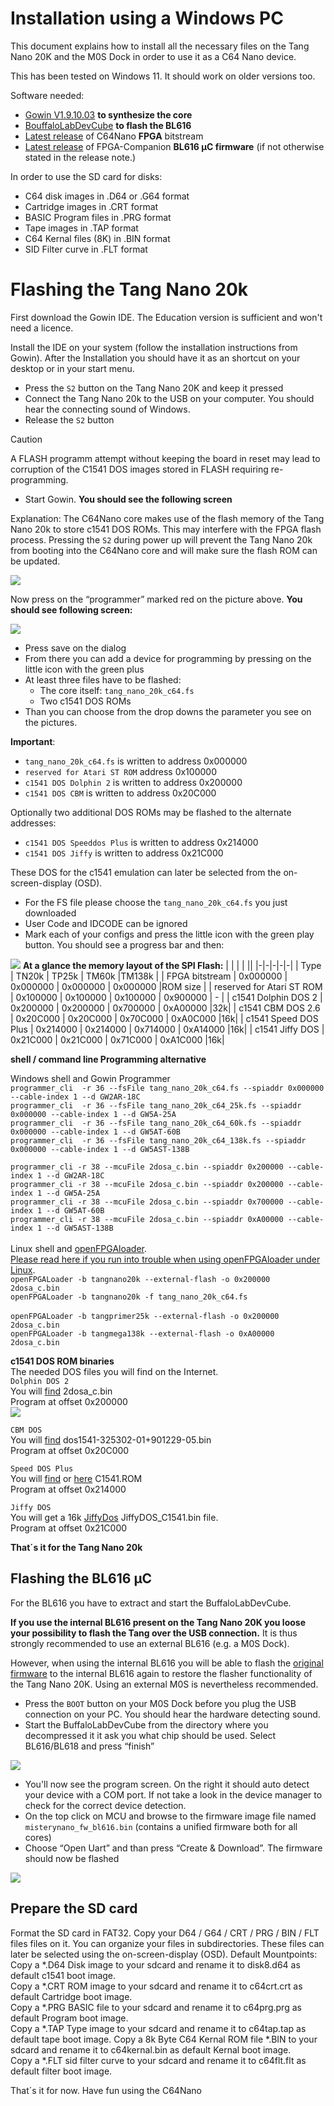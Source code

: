 # Installation using a Windows PC

This document explains how to install all the necessary files on the
Tang Nano 20K and the M0S Dock in order to use it as a C64 Nano
device.

This has been tested on Windows 11. It should work on older versions too.

Software needed:

  - [Gowin V1.9.10.03](https://www.gowinsemi.com/en/support/home/) **to synthesize the core**
  - [BouffaloLabDevCube](https://dev.bouffalolab.com/download) **to flash the BL616**
  - [Latest release](https://github.com/vossstef/tang_nano_20k_c64/releases/latest) of C64Nano **FPGA** bitstream
  - [Latest release](http://github.com/harbaum/FPGA-Companion) of FPGA-Companion **BL616 µC firmware** (if not otherwise stated in the release note.)

In order to use the SD card for disks:

  - C64 disk images in .D64 or .G64 format
  - Cartridge images in .CRT format
  - BASIC Program files in .PRG format
  - Tape images in .TAP format
  - C64 Kernal files (8K) in .BIN format
  - SID Filter curve in .FLT format

# Flashing the Tang Nano 20k

First download the Gowin IDE. The Education version is sufficient and
won't need a licence.

Install the IDE on your system (follow the installation instructions
from Gowin).  After the Installation you should have it as an shortcut
on your desktop or in your start menu.

 - Press the ```S2``` button on the Tang Nano 20K and keep it pressed
 - Connect the Tang Nano 20k to the USB on your computer. You should hear the connecting sound of Windows.
 - Release the ```S2``` button

> [!CAUTION]
A FLASH programm attempt without keeping the board in reset may lead to corruption of the C1541 DOS images stored in FLASH requiring re-programming.

 - Start Gowin. **You should see the following screen**

Explanation: The C64Nano core makes use of the flash memory of the
Tang Nano 20k to store c1541 DOS ROMs. This may interfere with the FPGA
flash process. Pressing the ```S2``` during power up will prevent the
Tang Nano 20k from booting into the C64Nano core and will make sure
the flash ROM can be updated.

![](https://github.com/vossstef/tang_nano_20k_c64/blob/main/.assets/gowin1.jpg)

Now press on the “programmer” marked red on the picture above. **You
should see following screen:**

![](https://github.com/vossstef/tang_nano_20k_c64/blob/main/.assets/device.png)

-   Press save on the dialog
-   From there you can add a device for programming by pressing on the little
    icon with the green plus
-   At least three files have to be flashed:
    - The core itself: ```tang_nano_20k_c64.fs```
    - Two c1541 DOS ROMs
-   Than you can choose from the drop downs the parameter you see on the
    pictures.

**Important**:

  - ```tang_nano_20k_c64.fs``` is written to address 0x000000
  - ```reserved for Atari ST ROM``` address 0x100000
  - ```c1541 DOS Dolphin 2``` is written to address 0x200000
  - ```c1541 DOS CBM``` is written to address 0x20C000

Optionally two additional DOS ROMs may be flashed to the alternate
addresses:

  - ```c1541 DOS Speeddos Plus``` is written to address 0x214000
  - ```c1541 DOS Jiffy``` is written to address 0x21C000

These DOS for the c1541 emulation can later be selected from the on-screen-display (OSD).
  - For the FS file please choose the ```tang_nano_20k_c64.fs``` you just downloaded
  - User Code and IDCODE can be ignored
  - Mark each of your configs and press the little icon with the green play
    button. You should see a progress bar and then:

![](https://github.com/vossstef/tang_nano_20k_c64/blob/main/.assets/c64_flash.png)
**At a glance the memory layout of the SPI Flash:**
| | | | ||
|-|-|-|-|-|
| Type | TN20k | TP25k | TM60k |TM138k |
| FPGA bitstream            | 0x000000 | 0x000000 | 0x000000 | 0x000000 |ROM size |
| reserved for Atari ST ROM | 0x100000 | 0x100000 | 0x100000 | 0x900000 | - |
| c1541 Dolphin DOS 2       | 0x200000 | 0x200000 | 0x700000 | 0xA00000 |32k|
| c1541 CBM DOS 2.6         | 0x20C000 | 0x20C000 | 0x70C000 | 0xA0C000 |16k|
| c1541 Speed DOS Plus      | 0x214000 | 0x214000 | 0x714000 | 0xA14000 |16k|
| c1541 Jiffy DOS           | 0x21C000 | 0x21C000 | 0x71C000 | 0xA1C000 |16k|

**shell / command line Programming alternative**

Windows shell and Gowin Programmer<br>
```programmer_cli  -r 36 --fsFile tang_nano_20k_c64.fs --spiaddr 0x000000 --cable-index 1 --d GW2AR-18C```<br>
```programmer_cli  -r 36 --fsFile tang_nano_20k_c64_25k.fs --spiaddr 0x000000 --cable-index 1 --d GW5A-25A```<br>
```programmer_cli  -r 36 --fsFile tang_nano_20k_c64_60k.fs --spiaddr 0x000000 --cable-index 1 --d GW5AT-60B```<br>
```programmer_cli  -r 36 --fsFile tang_nano_20k_c64_138k.fs --spiaddr 0x000000 --cable-index 1 --d GW5AST-138B```<br>

```programmer_cli -r 38 --mcuFile 2dosa_c.bin --spiaddr 0x200000 --cable-index 1 --d GW2AR-18C```<br>
```programmer_cli -r 38 --mcuFile 2dosa_c.bin --spiaddr 0x200000 --cable-index 1 --d GW5A-25A```<br>
```programmer_cli -r 38 --mcuFile 2dosa_c.bin --spiaddr 0x700000 --cable-index 1 --d GW5AT-60B```<br>
```programmer_cli -r 38 --mcuFile 2dosa_c.bin --spiaddr 0xA00000 --cable-index 1 --d GW5AST-138B```<br><br>
Linux shell and [openFPGAloader](https://github.com/trabucayre/openFPGALoader).<br>
[Please read here if you run into trouble when using openFPGAloader under Linux](https://wiki.sipeed.com/hardware/en/tang/Tang-Nano-Doc/flash-in-linux.html).<br>
```openFPGALoader -b tangnano20k --external-flash -o 0x200000  2dosa_c.bin```<br>
```openFPGALoader -b tangnano20k -f tang_nano_20k_c64.fs```<br>
<br>
```openFPGALoader -b tangprimer25k --external-flash -o 0x200000  2dosa_c.bin```<br>
```openFPGALoader -b tangmega138k --external-flash -o 0xA00000  2dosa_c.bin```<br>

**c1541 DOS ROM binaries** <br>
The needed DOS files you will find on the Internet.<br>
```Dolphin DOS 2```<br>
You will [find](https://e4aws.silverdr.com/projects/dolphindos2/) 2dosa_c.bin<br>
Program at offset 0x200000<br>
![](https://github.com/vossstef/tang_nano_20k_c64/blob/main/.assets/dolphin.png)

```CBM DOS```<br>
You will [find](https://sourceforge.net/p/vice-emu/code/HEAD/tree/trunk/vice/data/DRIVES/dos1541-325302-01%2B901229-05.bin) dos1541-325302-01+901229-05.bin<br>
Program at offset 0x20C000<br>

```Speed DOS Plus```<br>
You will [find](https://rr.pokefinder.org/wiki/Speed_DOS#Binaries) or [here](https://csdb.dk/release/?id=21767&show=summary) C1541.ROM<br>
Program at offset 0x214000<br>

```Jiffy DOS```<br>
You will get a 16k [JiffyDos](https://www.go4retro.com/products/jiffydos/) JiffyDOS_C1541.bin file.<br>
Program at offset 0x21C000<br>

**That´s it for the Tang Nano 20k**

## Flashing the BL616 µC

For the BL616 you have to extract and start the BuffaloLabDevCube. 

**If you use the internal BL616 present on the Tang Nano 20K you loose
your possibility to flash the Tang over the USB connection.** It is thus
strongly recommended to use an external BL616 (e.g. a M0S Dock).

However, when using the internal BL616 you will be able to flash the
[original firmware](https://github.com/harbaum/MiSTeryNano/blob/main/bl616/friend_20k)
to the internal BL616 again to restore the flasher functionality of
the Tang Nano 20K. Using an external M0S is nevertheless recommended.

-   Press the ```BOOT``` button on your M0S Dock before you plug the USB connection
    on your PC. You should hear the hardware detecting sound.
-   Start the BuffaloLabDevCube from the directory where you decompressed it it
    ask you what chip should be used. Select BL616/BL618 and press “finish”

![](https://github.com/vossstef/tang_nano_20k_c64/blob/main/.assets/buffstart.png)

- You'll now see the program screen. On the right it should auto detect your
  device with a COM port. If not take a look in the device manager to check for
  the correct device detection.
- On the top click on MCU and browse to the firmware image file named
  ```misterynano_fw_bl616.bin``` (contains a unified firmware both for all cores)
- Choose “Open Uart” and than press “Create & Download”. The firmware should now be
  flashed

![](https://github.com/vossstef/tang_nano_20k_c64/blob/main/.assets/bufffinish.png)

## Prepare the SD card

Format the SD card in FAT32. Copy your D64 / G64 / CRT / PRG / BIN / FLT files files on
it. You can organize your files in subdirectories. These files can later
be selected using the on-screen-display (OSD).
Default Mountpoints:  
Copy a *.D64 Disk image to your sdcard and rename it to disk8.d64 as default c1541 boot image.  
Copy a *.CRT ROM image to your sdcard and rename it to c64crt.crt as default Cartridge boot image.  
Copy a *.PRG BASIC file to your sdcard and rename it to c64prg.prg as default Program boot image.  
Copy a *.TAP Type image to your sdcard and rename it to c64tap.tap as default tape boot image. 
Copy a 8k Byte C64 Kernal ROM file *.BIN to your sdcard and rename it to c64kernal.bin as default Kernal boot image.<br>
Copy a *.FLT sid filter curve to your sdcard and rename it to c64flt.flt as default filter boot image.<br>

That´s it for now. Have fun using the C64Nano
